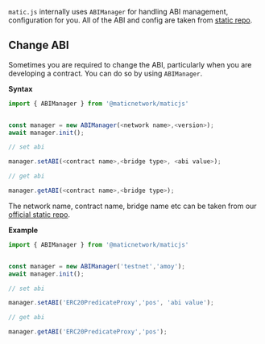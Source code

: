 <!--
---
comments: true
---
-->

`matic.js` internally uses `ABIManager` for handling ABI management, configuration for you. All of the ABI and config are taken from [static repo](https://github.com/0xPolygon/static).

## Change ABI

Sometimes you are required to change the ABI, particularly when you are developing a contract. You can do so by using `ABIManager`.

**Syntax**

```js
import { ABIManager } from '@maticnetwork/maticjs'


const manager = new ABIManager(<network name>,<version>);
await manager.init();

// set abi

manager.setABI(<contract name>,<bridge type>, <abi value>);

// get abi

manager.getABI(<contract name>,<bridge type>);
```

The network name, contract name, bridge name etc can be taken from our [official static repo](https://github.com/0xPolygon/static/tree/master/network).

**Example**

```js
import { ABIManager } from '@maticnetwork/maticjs'


const manager = new ABIManager('testnet','amoy');
await manager.init();

// set abi

manager.setABI('ERC20PredicateProxy','pos', 'abi value');

// get abi

manager.getABI('ERC20PredicateProxy','pos');
```
